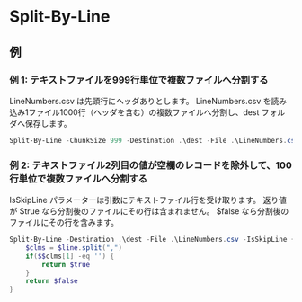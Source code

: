 # Split-By-Line

## 例

### 例 1: テキストファイルを999行単位で複数ファイルへ分割する

LineNumbers.csv は先頭行にヘッダありとします。
LineNumbers.csv を読み込み1ファイル1000行（ヘッダを含む）の複数ファイルへ分割し、dest フォルダへ保存します。

```powershell
Split-By-Line -ChunkSize 999 -Destination .\dest -File .\LineNumbers.csv
```

### 例 2: テキストファイル2列目の値が空欄のレコードを除外して、100行単位で複数ファイルへ分割する

IsSkipLine パラメーターは引数にテキストファイル行を受け取ります。
返り値が $true なら分割後のファイルにその行は含まれません。
$false なら分割後のファイルにその行を含みます。

```powershell
Split-By-Line -Destination .\dest -File .\LineNumbers.csv -IsSkipLine { param($line)
    $clms = $line.split(",")
    if($$clms[1] -eq '') {
        return $true
    }
    return $false
}
```
